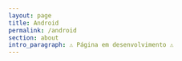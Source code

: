 ```yaml
---
layout: page
title: Android
permalink: /android
section: about
intro_paragraph: ⚠️ Página em desenvolvimento ⚠️
---
```

